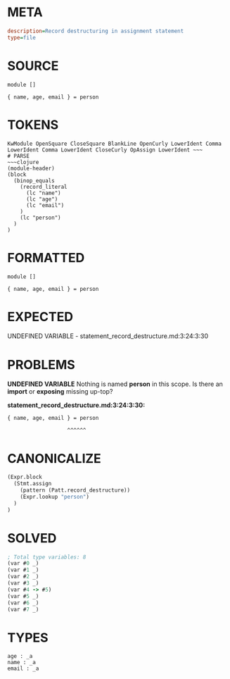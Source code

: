 # META
~~~ini
description=Record destructuring in assignment statement
type=file
~~~
# SOURCE
~~~roc
module []

{ name, age, email } = person
~~~
# TOKENS
~~~text
KwModule OpenSquare CloseSquare BlankLine OpenCurly LowerIdent Comma LowerIdent Comma LowerIdent CloseCurly OpAssign LowerIdent ~~~
# PARSE
~~~clojure
(module-header)
(block
  (binop_equals
    (record_literal
      (lc "name")
      (lc "age")
      (lc "email")
    )
    (lc "person")
  )
)
~~~
# FORMATTED
~~~roc
module []

{ name, age, email } = person
~~~
# EXPECTED
UNDEFINED VARIABLE - statement_record_destructure.md:3:24:3:30
# PROBLEMS
**UNDEFINED VARIABLE**
Nothing is named **person** in this scope.
Is there an **import** or **exposing** missing up-top?

**statement_record_destructure.md:3:24:3:30:**
```roc
{ name, age, email } = person
```
                       ^^^^^^


# CANONICALIZE
~~~clojure
(Expr.block
  (Stmt.assign
    (pattern (Patt.record_destructure))
    (Expr.lookup "person")
  )
)
~~~
# SOLVED
~~~clojure
; Total type variables: 8
(var #0 _)
(var #1 _)
(var #2 _)
(var #3 _)
(var #4 -> #5)
(var #5 _)
(var #6 _)
(var #7 _)
~~~
# TYPES
~~~roc
age : _a
name : _a
email : _a
~~~
